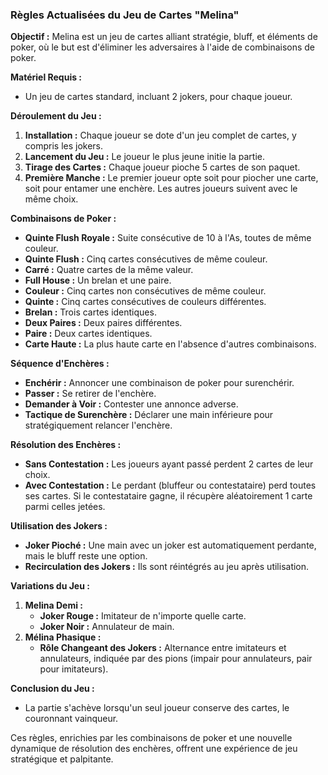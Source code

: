 ### Règles Actualisées du Jeu de Cartes "Melina"

**Objectif :** Melina est un jeu de cartes alliant stratégie, bluff, et éléments de poker, où le but est d'éliminer les adversaires à l'aide de combinaisons de poker.

**Matériel Requis :**
- Un jeu de cartes standard, incluant 2 jokers, pour chaque joueur.

**Déroulement du Jeu :**
1. **Installation :** Chaque joueur se dote d'un jeu complet de cartes, y compris les jokers.
2. **Lancement du Jeu :** Le joueur le plus jeune initie la partie.
3. **Tirage des Cartes :** Chaque joueur pioche 5 cartes de son paquet.
4. **Première Manche :** Le premier joueur opte soit pour piocher une carte, soit pour entamer une enchère. Les autres joueurs suivent avec le même choix.

**Combinaisons de Poker :**
- **Quinte Flush Royale :** Suite consécutive de 10 à l'As, toutes de même couleur.
- **Quinte Flush :** Cinq cartes consécutives de même couleur.
- **Carré :** Quatre cartes de la même valeur.
- **Full House :** Un brelan et une paire.
- **Couleur :** Cinq cartes non consécutives de même couleur.
- **Quinte :** Cinq cartes consécutives de couleurs différentes.
- **Brelan :** Trois cartes identiques.
- **Deux Paires :** Deux paires différentes.
- **Paire :** Deux cartes identiques.
- **Carte Haute :** La plus haute carte en l'absence d'autres combinaisons.

**Séquence d'Enchères :**
- **Enchérir :** Annoncer une combinaison de poker pour surenchérir.
- **Passer :** Se retirer de l'enchère.
- **Demander à Voir :** Contester une annonce adverse.
- **Tactique de Surenchère :** Déclarer une main inférieure pour stratégiquement relancer l'enchère.

**Résolution des Enchères :**
- **Sans Contestation :** Les joueurs ayant passé perdent 2 cartes de leur choix.
- **Avec Contestation :** Le perdant (bluffeur ou contestataire) perd toutes ses cartes. Si le contestataire gagne, il récupère aléatoirement 1 carte parmi celles jetées.

**Utilisation des Jokers :**
- **Joker Pioché :** Une main avec un joker est automatiquement perdante, mais le bluff reste une option.
- **Recirculation des Jokers :** Ils sont réintégrés au jeu après utilisation.

**Variations du Jeu :**
1. **Melina Demi :**
   - **Joker Rouge :** Imitateur de n'importe quelle carte.
   - **Joker Noir :** Annulateur de main.
2. **Mélina Phasique :**
   - **Rôle Changeant des Jokers :** Alternance entre imitateurs et annulateurs, indiquée par des pions (impair pour annulateurs, pair pour imitateurs).

**Conclusion du Jeu :**
- La partie s'achève lorsqu'un seul joueur conserve des cartes, le couronnant vainqueur.

Ces règles, enrichies par les combinaisons de poker et une nouvelle dynamique de résolution des enchères, offrent une expérience de jeu stratégique et palpitante.